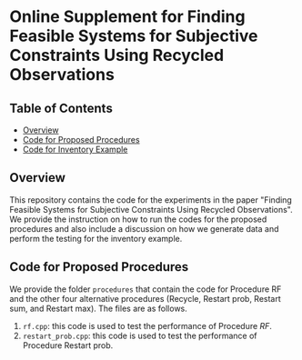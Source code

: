 # Online Supplement for Finding Feasible Systems for Subjective Constraints Using Recycled Observations

## Table of Contents
- [Overview](#overview)
- [Code for Proposed Procedures](#procedure)
- [Code for Inventory Example](#inventory)

## <a name="overview"/> Overview

This repository contains the code for the experiments in the paper "Finding Feasible Systems for Subjective Constraints Using Recycled Observations". We provide the instruction on how to run the codes for the proposed procedures and also include a discussion on how we generate data and perform the testing for the inventory example. 

## <a name="procedure"/> Code for Proposed Procedures

We provide the folder `procedures` that contain the code for Procedure RF and the other four alternative procedures (Recycle, Restart prob, Restart sum, and Restart max). The files are as follows. 
1. `rf.cpp`: this code is used to test the performance of Procedure $RF$. 
2. `restart_prob.cpp`: this code is used to test the performance of Procedure Restart prob.
